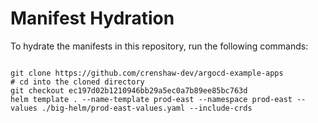 
# Manifest Hydration

To hydrate the manifests in this repository, run the following commands:

```shell

git clone https://github.com/crenshaw-dev/argocd-example-apps
# cd into the cloned directory
git checkout ec197d02b1210946bb29a5ec0a7b89ee85bc763d
helm template . --name-template prod-east --namespace prod-east --values ./big-helm/prod-east-values.yaml --include-crds
```